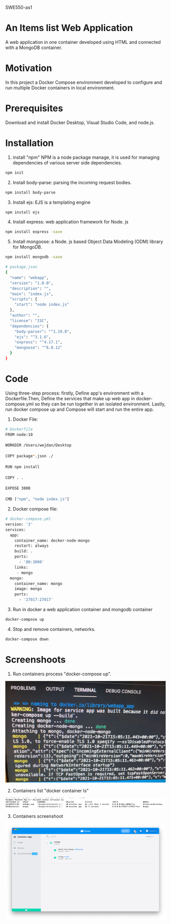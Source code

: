 SWE550-as1
# An Items list Web Application 
A web application in one container developed using HTML and connected with a MongoDB container.
# Motivation
In this project a Docker Compose environment developed to configure and run multiple Docker containers in local environment. 
# Prerequisites
Download and install Docker Desktop, Visual Studio Code, and node.js.
# Installation
1. install "npm" 
NPM is a node package manage, it is used for managing dependencies of various server side dependencies. 
```bash 
npm init  
```
2. Install body-parse:  parsing the incoming request bodies. 
```bash 
npm install body-parse
```
3. Install ejs:  EJS is a templating engine 
```bash 
npm install ejs 
```
4. Install express: web application framework for Node. js
```bash 
npm install express -save
```
5. Install mongoose: a Node. js based Object Data Modeling (ODM) library for MongoDB. 
```bash
npm install mongodb -save
```

```bash 
# package.json
{
  "name": "webapp",
  "version": "1.0.0",
  "description": "",
  "main": "index.js",
  "scripts": {
    "start": "node index.js"
  },
  "author": "",
  "license": "ISC",
  "dependencies": {
    "body-parser": "^1.19.0",
    "ejs": "^3.1.6",
    "express": "^4.17.1",
    "mongoose": "^6.0.12"
  }
}
```
# Code 
Using three-step process: firstly, Define app's environment with a Dockerfile.Then, Define the services that make up web app in docker-compose.yml so they can be run together in an isolated environment.
Lastly, run docker compose up and Compose will start and run the entire app.

1. Docker File:
```bash 
# Dockerfile 
FROM node:10

WORKDIR /Users/wejdan/Desktop

COPY package*.json ./ 

RUN npm install 

COPY . .

EXPOSE 3000

CMD ["npm", "node index.js"]
```
2. Docker compose file:
```bash 
# docker-compose.yml
version: '3'
services:
  app:
    container_name: docker-node-mongo
    restart: always
    build: .
    ports:
      - '80:3000'
    links: 
     - mongo
  mongo:
    container_name: mongo
    image: mongo
    ports:
      - '27017:27017'
   ```
   3. Run in docker
   a web application container and mongodb container 
```bash  
docker-compose up
```

   4. Stop and remove containers, networks.

```bash 
docker-compose down
   ```
# Screenshoots
1. Run containers process "docker-compose up".
<img src= "Container Created process.jpeg">


2. Containers list "docker container ls"
<img src= "Container ls screenshoot.png">


3. Containers screenshoot
<img src= "Containers Screenshoot.png">


